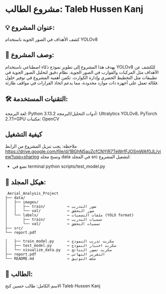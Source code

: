 
# مشروع الطالب: Taleb Hussen Kanj  
## 💡 عنوان المشروع:

كشف الأهداف في الصور الجوية باستخدام YOLOv8

## 📝 وصف المشروع:

يهدف هذا المشروع إلى تطوير نموذج ذكاء اصطناعي باستخدام YOLOv8 للكشف عن الأهداف مثل المركبات والقوارب في الصور الجوية.
نظام دقيق  لتحليل الصور الجوية في تطبيقات مثل التخطيط الحضري وإدارة الكوارث.
تكمن أهمية المشروع في توفير حلول فعّالة تعمل على أجهزة ذات موارد محدودة، مما يدعم اتخاذ القرارات في مواقف طارئة.

## 🛠️ التقنيات المستخدمة:
لغة البرمجة: Python 3.13.2
أدوات التحليل/البرمجة: Ultralytics YOLOv8، PyTorch 2.7.1+GPU
مكتبات: OpenCV

## كيفية التشغيل
ملاحظة: يجب تنزيل المشروع من الرابط https://drive.google.com/file/d/1BGhN5auZcfCNYlR7TeWrfFJOSmWAf0JL/view?usp=sharing ونسخ مجلد data في المجلد src
لتشغيل المشروع:
* نضع في terminal 
                                                                                                               python scripts/test_model.py
                                                                                                                                         
## 📁 هيكل المجلد:
```
 Aerial_Analysis_Project
├── data/
│   ├── images/
│   │   ├── train/          ← صور التدريب
│   │   └── val/            ← صور التحقق
│   └── labels/             ← ملفات التسميات (YOLO format)
│       ├── train/          ← تسميات التدريب
│       └── val/            ← تسميات التحقق
├── src/
└── report.pdf

│   ├── train_model.py      ← سكربت تدريب النموذج
│   ├── test_model.py       ← سكربت اختبار النموذج
│   └── visualize_data.py   ← سكربت تصور النتائج
├── report.pdf              ← التقرير النهائي
└── README.md               ← ملف التوثيق
```



## 👤 الطالب:
الاسم الكامل: طالب حسين كنج 
Taleb Hussen Kanj 
